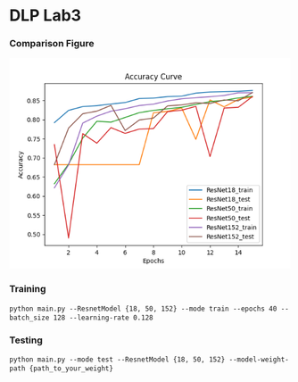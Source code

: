 # DLP Lab3
### Comparison Figure
![alt text](Comparisonfigures_all.png)

### Training
```
python main.py --ResnetModel {18, 50, 152} --mode train --epochs 40 --batch_size 128 --learning-rate 0.128
```
### Testing
```
python main.py --mode test --ResnetModel {18, 50, 152} --model-weight-path {path_to_your_weight}
```